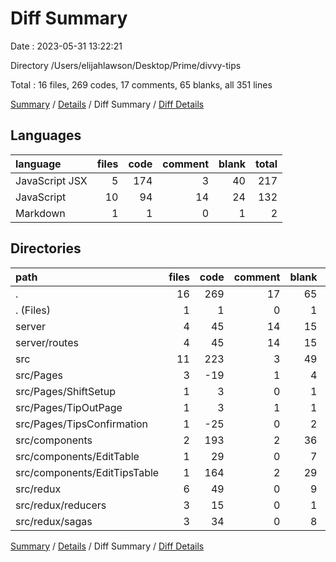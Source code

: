 # Diff Summary

Date : 2023-05-31 13:22:21

Directory /Users/elijahlawson/Desktop/Prime/divvy-tips

Total : 16 files,  269 codes, 17 comments, 65 blanks, all 351 lines

[Summary](results.md) / [Details](details.md) / Diff Summary / [Diff Details](diff-details.md)

## Languages
| language | files | code | comment | blank | total |
| :--- | ---: | ---: | ---: | ---: | ---: |
| JavaScript JSX | 5 | 174 | 3 | 40 | 217 |
| JavaScript | 10 | 94 | 14 | 24 | 132 |
| Markdown | 1 | 1 | 0 | 1 | 2 |

## Directories
| path | files | code | comment | blank | total |
| :--- | ---: | ---: | ---: | ---: | ---: |
| . | 16 | 269 | 17 | 65 | 351 |
| . (Files) | 1 | 1 | 0 | 1 | 2 |
| server | 4 | 45 | 14 | 15 | 74 |
| server/routes | 4 | 45 | 14 | 15 | 74 |
| src | 11 | 223 | 3 | 49 | 275 |
| src/Pages | 3 | -19 | 1 | 4 | -14 |
| src/Pages/ShiftSetup | 1 | 3 | 0 | 1 | 4 |
| src/Pages/TipOutPage | 1 | 3 | 1 | 1 | 5 |
| src/Pages/TipsConfirmation | 1 | -25 | 0 | 2 | -23 |
| src/components | 2 | 193 | 2 | 36 | 231 |
| src/components/EditTable | 1 | 29 | 0 | 7 | 36 |
| src/components/EditTipsTable | 1 | 164 | 2 | 29 | 195 |
| src/redux | 6 | 49 | 0 | 9 | 58 |
| src/redux/reducers | 3 | 15 | 0 | 1 | 16 |
| src/redux/sagas | 3 | 34 | 0 | 8 | 42 |

[Summary](results.md) / [Details](details.md) / Diff Summary / [Diff Details](diff-details.md)